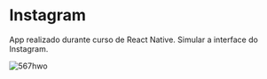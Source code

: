 # Instagram
App realizado durante curso de React Native. Simular a interface do Instagram.

![567hwo](https://user-images.githubusercontent.com/63668973/115210563-a1177480-a0f6-11eb-8d50-6e2fc0411c3a.gif)
